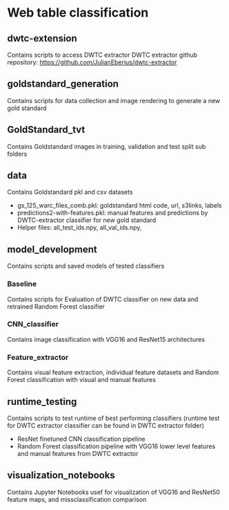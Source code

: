 # Web table classification

## dwtc-extension

Contains scripts to access DWTC extractor 
DWTC extractor github repository: https://github.com/JulianEberius/dwtc-extractor


## goldstandard_generation

Contains scripts for data collection and image rendering to generate a new gold standard


## GoldStandard_tvt

Contains Goldstandard images in training, validation and test split sub folders

## data

Contains Goldstandard pkl and csv datasets 

- gs_125_warc_files_comb.pkl: goldstandard html code, url, s3links, labels
- predictions2-with-features.pkl: manual features and predictions by DWTC-extractor classifier for new gold standard
- Helper files: all_test_ids.npy, all_val_ids.npy, 

## model_development

Contains scripts and saved models of tested classifiers

### Baseline

Contains scripts for Evaluation of DWTC classifier on new data and retrained Random Forest classifier

### CNN_classifier

Contains image classification with VGG16 and ResNet15 architectures

### Feature_extractor

Contains visual feature extraction, individual feature datasets and Random Forest classification with visual and manual features

## runtime_testing

Contains scripts to test runtime of best performing classifiers (runtime test for DWTC extractor classifier can be found in DWTC extractor folder)

- ResNet finetuned CNN classification pipeline
- Random Forest classification pipeline with VGG16 lower level features and manual features from DWTC extractor

## visualization_notebooks

Contains Jupyter Notebooks usef for visualization of VGG16 and ResNet50 feature maps, and missclassification comparison

